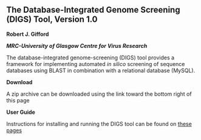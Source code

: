**The Database-Integrated Genome Screening (DIGS) Tool, Version 1.0**
------------------------------------------------------------------------------------

**Robert J. Gifford**

<i> **MRC-University of Glasgow Centre for Virus Research** </i>

The database-integrated genome-screening (DIGS) tool provides a framework for 
implementing automated <i>in silico</i> screening of sequence databases using
BLAST in combination with a relational database (MySQL).

**Download**

A zip archive can be downloaded using the link toward the bottom right of this page

**User Guide**

Instructions for installing and running the DIGS tool can be found on [these pages](https://github.com/robjgiff/DIGS-tool/wiki/Contents)
